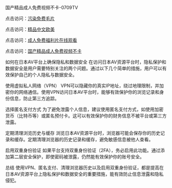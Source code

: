 
国产精品成人免费视频不卡-0709TV

点击访问：<a href="https://heiliao2dmwwy.pages.dev">污染免费毛片</a>

点击访问：<a href="https://heiliao2dmwwy.pages.dev">精品中文欧美</a>

点击访问：<a href="https://heiliaoow5kzm.pages.dev">成人免费福利片在线观看</a>

点击访问：<a href="https://heiliaoe8ajia.pages.dev">国产精品成人免费视频不卡</a>

如何在日本AV平台上确保隐私和数据安全
在访问日本AV资源平台时，隐私保护和数据安全是用户需要特别关注的两个问题。通过以下几个简单的措施，用户可以有效保护自己的个人隐私与数据安全。

使用虚拟私人网络（VPN）
VPN可以隐藏你的真实IP地址，绕过地理限制，并加密你的网络通信。使用VPN访问日本AV平台时，能够有效保护你的浏览记录和身份信息，防止第三方追踪。

选择匿名支付方式
为了避免泄露个人信息，建议使用匿名支付方式，如使用加密货币（比特币等）或匿名预付卡。这可以有效保护你的财务信息不被平台或第三方泄露。

定期清理浏览历史与缓存
浏览日本AV资源平台时，浏览器可能会保存你的历史记录和缓存。定期清理浏览器的历史记录和缓存，避免敏感信息被他人查看。

启用双重身份验证
如果平台支持双重身份验证（2FA），务必启用此功能。通过添加第二层安全保护，即使密码被泄露，仍然能有效保护你的账号安全。

总结
使用VPN、匿名支付、清理浏览器历史以及启用双重身份验证，都是提高在日本AV资源平台上隐私保护和数据安全的重要措施，能有效防止信息泄露和隐私侵犯。

<span style="display:none;">[Canonical link]( https://github.com/nc20250709/10161 ）</span>
